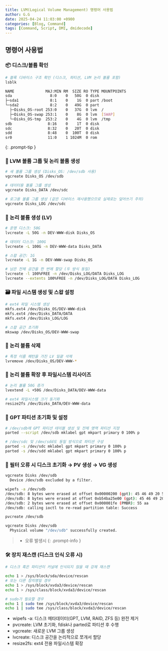 ```yaml
---
title: LVM(Logical Volume Management) 명령어 사용법
author: G.G
date: 2025-04-24 11:03:00 +0900
categories: [Blog, Command]
tags: [Command, Script, DMI, dmidecode]
---
```


## 명령어 사용법

### 📦 디스크/볼륨 확인

```bash
# 블록 디바이스 구조 확인 (디스크, 파티션, LVM 논리 볼륨 포함)
lsblk
```

```bash
NAME              MAJ:MIN RM  SIZE RO TYPE MOUNTPOINTS
sda                 8:0    0   50G  0 disk 
├─sda1              8:1    0    1G  0 part /boot
└─sda2              8:2    0   49G  0 part 
  ├─Disks_OS-root 253:0    0   37G  0 lvm  /
  ├─Disks_OS-swap 253:1    0    8G  0 lvm  [SWAP]
  └─Disks_OS-tmp  253:2    0    4G  0 lvm  /tmp
sdb                8:16    0    1T  0 disk
sdc                8:32    0   20T  0 disk
sdd                8:48    0  100T  0 disk 
sr0                11:0    1 1024M  0 rom  
```
>
{: .prompt-tip }

### 🧱 LVM 볼륨 그룹 및 논리 볼륨 생성

```bash
# 새 볼륨 그룹 생성 (Disks_OS: /dev/sdb 사용)
vgcreate Disks_OS /dev/sdb

# 데이터용 볼륨 그룹 생성
vgcreate Disks_DATA /dev/sdc

# 로그용 볼륨 그룹 생성 (같은 디바이스 재사용했으므로 실제로는 덮어쓰기 주의)
vgcreate Disks_LOG /dev/sdc
```

### 🧱 논리 볼륨 생성 (LV)

```bash
# 운영 디스크: 50G
lvcreate -L 50G -n DEV-WWW-disk Disks_OS

# 데이터 디스크: 100G
lvcreate -L 100G -n DEV-WWW-data Disks_DATA

# 스왑 공간: 1G
lvcreate -L 1G -n DEV-WWW-swap Disks_OS

# 남은 전체 공간을 한 번에 할당 (두 방식 동일)
lvcreate -l 100%FREE -n /dev/Disks_LOG/DATA Disks_LOG
lvcreate --extents 100%FREE -n /dev/Disks_LOG/DATA Disks_LOG
```

### 🗃️ 파일 시스템 생성 및 스왑 설정

```bash
# ext4 파일 시스템 생성
mkfs.ext4 /dev/Disks_OS/DEV-WWW-disk
mkfs.ext4 /dev/Disks_DATA/DATA
mkfs.ext4 /dev/Disks_LOG/LOG

# 스왑 공간 초기화
mkswap /dev/Disks_OS/DEV-WWW-swap
```

### 🔄 논리 볼륨 삭제

```bash
# 특정 이름 패턴을 가진 LV 일괄 삭제
lvremove /dev/Disks_OS/DEV-WWW-*
```

### 🧱 논리 볼륨 확장 후 파일시스템 리사이즈

```bash
# 논리 볼륨 50G 증가
lvextend -L +50G /dev/Disks_DATA/DEV-WWW-data

# ext4 파일시스템 크기 동기화
resize2fs /dev/Disks_DATA/DEV-WWW-data
```

### 🧭 GPT 파티션 초기화 및 설정

```bash
# /dev/sdb에 GPT 파티션 테이블 생성 및 전체 영역 파티션 지정
parted --script /dev/sdb mklabel gpt mkpart primary 0 100% p

# /dev/sdc 및 /dev/sdd도 동일 방식으로 파티션 구성
parted -s /dev/sdc mklabel gpt mkpart primary 0 100% p
parted -s /dev/sdd mklabel gpt mkpart primary 0 100% p
```

### 🧼 필터 오류 시 디스크 초기화 → PV 생성 → VG 생성

```bash
vgcreate Disks /dev/sdb
  Device /dev/sdb excluded by a filter.
```
>
```bash
wipefs -a /dev/sdb
/dev/sdb: 8 bytes were erased at offset 0x00000200 (gpt): 45 46 49 20 50 41 52 54
/dev/sdb: 8 bytes were erased at offset 0xb54ba25e00 (gpt): 45 46 49 20 50 41 52 54
/dev/sdb: 2 bytes were erased at offset 0x000001fe (PMBR): 55 aa
/dev/sdb: calling ioctl to re-read partition table: Success
```
>
```bash
pvcreate /dev/sdb
```
>
```bash
vgcreate Disks /dev/sdb
  Physical volume "/dev/sdb" successfully created.
```
> - 오류 발생시
{: .prompt-info }

### 🛠️ 장치 재스캔 (디스크 인식 오류 시)

```bash
# 디스크 혹은 파티션이 커널에 인식되지 않을 때 강제 재스캔

echo 1 > /sys/block/sda/device/rescan
# 또는 다른 장치명일 경우
echo 1 > /sys/block/xvda3/device/rescan
echo 1 > /sys/class/block/xvda3/device/rescan

# sudo가 필요할 경우
echo 1 | sudo tee /sys/block/xvda3/device/rescan
echo 1 | sudo tee /sys/class/block/xvda3/device/rescan
```

- wipefs -a: 디스크 메타데이터(GPT, LVM, RAID, ZFS 등) 완전 제거
- pvcreate: LVM 초기화, fdisk나 parted로 파티션 후 수행
- vgcreate: 새로운 LVM 그룹 생성
- lvcreate: 디스크 공간을 논리적으로 쪼개서 할당
- resize2fs: ext4 전용 파일시스템 확장
